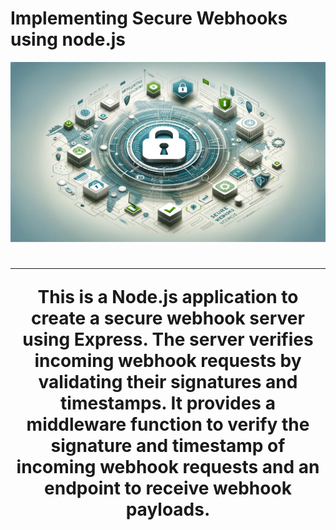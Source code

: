 # Implementing Secure Webhooks using node.js


<p align="center">
  <img src="./banner.png" alt="Implementing Secure Webhooks using node.js" width="600" />
</p>

<h1 align="center"Implementing Secure Webhooks using node.js</h1>

<hr />

This is a Node.js application to create a secure webhook server using Express. The server verifies incoming webhook requests by validating their signatures and timestamps. It provides a middleware function to verify the signature and timestamp of incoming webhook requests and an endpoint to receive webhook payloads.
